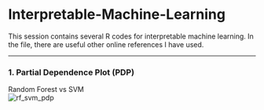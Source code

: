 # Interpretable-Machine-Learning
This session contains several R codes for interpretable machine learning. In the file, there are useful other online references I have used.

---

### 1. Partial Dependence Plot (PDP)
Random Forest vs SVM   
![rf_svm_pdp](https://user-images.githubusercontent.com/69023373/89106131-00a8e500-d3ed-11ea-9f37-da3d8b734bb5.png)
